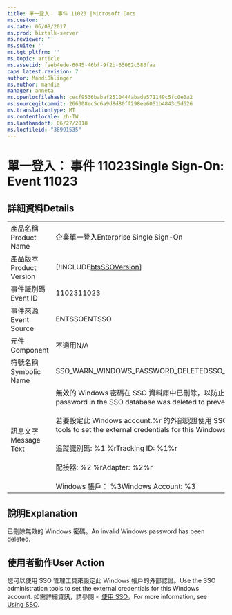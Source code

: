 ```yaml
---
title: 單一登入： 事件 11023 |Microsoft Docs
ms.custom: ''
ms.date: 06/08/2017
ms.prod: biztalk-server
ms.reviewer: ''
ms.suite: ''
ms.tgt_pltfrm: ''
ms.topic: article
ms.assetid: feeb4ede-6045-46bf-9f2b-65062c583faa
caps.latest.revision: 7
author: MandiOhlinger
ms.author: mandia
manager: anneta
ms.openlocfilehash: cecf9536babaf2510444abade571149c5fc0e0a2
ms.sourcegitcommit: 266308ec5c6a9d8d80ff298ee6051b4843c5d626
ms.translationtype: MT
ms.contentlocale: zh-TW
ms.lasthandoff: 06/27/2018
ms.locfileid: "36991535"
---
```

# <a name="single-sign-on-event-11023"></a><span data-ttu-id="5e59d-102">單一登入： 事件 11023</span><span class="sxs-lookup"><span data-stu-id="5e59d-102">Single Sign-On: Event 11023</span></span>
## <a name="details"></a><span data-ttu-id="5e59d-103">詳細資料</span><span class="sxs-lookup"><span data-stu-id="5e59d-103">Details</span></span>  
  
|                 |                                                                                                                                                                                                                                                                                            |
|-----------------|--------------------------------------------------------------------------------------------------------------------------------------------------------------------------------------------------------------------------------------------------------------------------------------------|
|  <span data-ttu-id="5e59d-104">產品名稱</span><span class="sxs-lookup"><span data-stu-id="5e59d-104">Product Name</span></span>   |                                                                                                                                 <span data-ttu-id="5e59d-105">企業單一登入</span><span class="sxs-lookup"><span data-stu-id="5e59d-105">Enterprise Single Sign-On</span></span>                                                                                                                                  |
| <span data-ttu-id="5e59d-106">產品版本</span><span class="sxs-lookup"><span data-stu-id="5e59d-106">Product Version</span></span> |                                                                                                                 [!INCLUDE[btsSSOVersion](../includes/btsssoversion-md.md)]                                                                                                                 |
|    <span data-ttu-id="5e59d-107">事件識別碼</span><span class="sxs-lookup"><span data-stu-id="5e59d-107">Event ID</span></span>     |                                                                                                                                           <span data-ttu-id="5e59d-108">11023</span><span class="sxs-lookup"><span data-stu-id="5e59d-108">11023</span></span>                                                                                                                                            |
|  <span data-ttu-id="5e59d-109">事件來源</span><span class="sxs-lookup"><span data-stu-id="5e59d-109">Event Source</span></span>   |                                                                                                                                           <span data-ttu-id="5e59d-110">ENTSSO</span><span class="sxs-lookup"><span data-stu-id="5e59d-110">ENTSSO</span></span>                                                                                                                                           |
|    <span data-ttu-id="5e59d-111">元件</span><span class="sxs-lookup"><span data-stu-id="5e59d-111">Component</span></span>    |                                                                                                                                            <span data-ttu-id="5e59d-112">不適用</span><span class="sxs-lookup"><span data-stu-id="5e59d-112">N/A</span></span>                                                                                                                                             |
|  <span data-ttu-id="5e59d-113">符號名稱</span><span class="sxs-lookup"><span data-stu-id="5e59d-113">Symbolic Name</span></span>  |                                                                                                                             <span data-ttu-id="5e59d-114">SSO_WARN_WINDOWS_PASSWORD_DELETED</span><span class="sxs-lookup"><span data-stu-id="5e59d-114">SSO_WARN_WINDOWS_PASSWORD_DELETED</span></span>                                                                                                                              |
|  <span data-ttu-id="5e59d-115">訊息文字</span><span class="sxs-lookup"><span data-stu-id="5e59d-115">Message Text</span></span>   | <span data-ttu-id="5e59d-116">無效的 Windows 密碼在 SSO 資料庫中已刪除，以防止帳戶 lockout.%r</span><span class="sxs-lookup"><span data-stu-id="5e59d-116">An invalid Windows password in the SSO database was deleted to prevent account lockout.%r</span></span><br /><br /> <span data-ttu-id="5e59d-117">若要設定此 Windows account.%r 的外部認證使用 SSO 管理工具</span><span class="sxs-lookup"><span data-stu-id="5e59d-117">Use the SSO administration tools to set the external credentials for this Windows account.%r</span></span><br /><br /> <span data-ttu-id="5e59d-118">追蹤識別碼: %1 %r</span><span class="sxs-lookup"><span data-stu-id="5e59d-118">Tracking ID: %1%r</span></span><br /><br /> <span data-ttu-id="5e59d-119">配接器: %2 %r</span><span class="sxs-lookup"><span data-stu-id="5e59d-119">Adapter: %2%r</span></span><br /><br /> <span data-ttu-id="5e59d-120">Windows 帳戶： %3</span><span class="sxs-lookup"><span data-stu-id="5e59d-120">Windows Account: %3</span></span> |
  
## <a name="explanation"></a><span data-ttu-id="5e59d-121">說明</span><span class="sxs-lookup"><span data-stu-id="5e59d-121">Explanation</span></span>  
 <span data-ttu-id="5e59d-122">已刪除無效的 Windows 密碼。</span><span class="sxs-lookup"><span data-stu-id="5e59d-122">An invalid Windows password has been deleted.</span></span>  
  
## <a name="user-action"></a><span data-ttu-id="5e59d-123">使用者動作</span><span class="sxs-lookup"><span data-stu-id="5e59d-123">User Action</span></span>  
 <span data-ttu-id="5e59d-124">您可以使用 SSO 管理工具來設定此 Windows 帳戶的外部認證。</span><span class="sxs-lookup"><span data-stu-id="5e59d-124">Use the SSO administration tools to set the external credentials for this Windows account.</span></span> <span data-ttu-id="5e59d-125">如需詳細資訊，請參閱 <<c0> [ 使用 SSO](../core/using-sso.md)。</span><span class="sxs-lookup"><span data-stu-id="5e59d-125">For more information, see [Using SSO](../core/using-sso.md).</span></span>